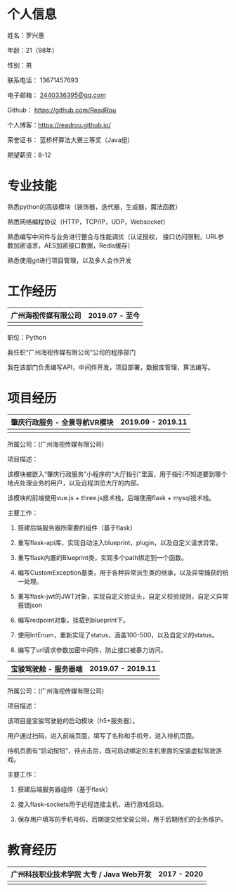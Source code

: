 # 个人信息
姓名：罗兴惠

年龄：21（98年）

性别：男

联系电话： 13671457693

电子邮箱： [2440336395@qq.com](mailto:2440336395@qq.com)

Github： https://github.com/ReadRou

个人博客：https://readrou.github.io/

荣誉证书： 蓝桥杯算法大赛三等奖（Java组）

期望薪资：8-12

 

# 专业技能

熟悉python的高级模块（装饰器，迭代器，生成器，魔法函数）

熟悉网络编程协议（HTTP，TCP/IP，UDP，Websocket）

熟悉编写中间件与业务进行整合与性能调优（认证授权， 接口访问限制，URL参数加密请求，AES加密接口数据，Redis缓存）

熟悉使用git进行项目管理，以及多人合作开发



# 工作经历

| 广州海视传媒有限公司 | 2019.07 - 至今 |
| -------------------- | -------------- |
|                      |                |

职位：Python 

我任职“广州海视传媒有限公司”公司的程序部门 

我在该部门负责编写API，中间件开发，项目部署，数据库管理，算法编写。 

 

 

# 项目经历

| 肇庆行政服务 - 全景导航VR模块 | 2019.09 - 2019.11 |
| ----------------------------- | ----------------- |
|                               |                   |

所属公司：(广州海视传媒有限公司) 

项目描述： 

该模块被嵌入“肇庆行政服务”小程序的“大厅指引”里面，用于指引不知道要到哪个地点处理业务的用户，以及远程浏览大厅的内部。

该模块的前端使用vue.js + three.js技术栈，后端使用flask + mysql技术栈。



主要工作： 

1. 搭建后端服务器所需要的组件（基于flask）

2. 重写flask-api库，实现自动注入blueprint，plugin，以及自定义请求异常。

3. 重写flask内置的Blueprint类，实现多个path绑定到一个函数。

4. 编写CustomException基类，用于各种异常派生类的继承，以及异常捕获的统一处理。

5. 重写flask-jwt的JWT对象，实现自定义验证头，自定义校验规则，自定义异常报错json

6. 编写redpoint对象，挂载到blueprint下。

7. 使用IntEnum，重新实现了status，涵盖100-500，以及自定义的status。

8. 编写了url请求参数加密中间件，防止接口被暴力访问。

 

| 宝骏驾驶舱 - 服务器端 | 2019.07 - 2019.11 |
| --------------------- | ----------------- |
|                       |                   |

所属公司：(广州海视传媒有限公司) 

项目描述： 

该项目是宝骏驾驶舱的启动模块（h5+服务器）。

用户通过扫码，进入前端页面，填写了名称和手机号，进入待机页面。

待机页面有“启动按钮”，待点击后，既可启动绑定的主机里面的宝骏虚拟驾驶游戏。

 

主要工作： 



1. 搭建后端服务器组件（基于flask）

2. 接入flask-sockets用于远程连接主机，进行游戏启动。
3. 保存用户填写的手机号码，后期提交给宝骏公司，用于后期他们的业务维护。 

 

# 教育经历

| 广州科技职业技术学院  大专 / Java Web开发 | 2017 - 2020 |
| ----------------------------------------- | ----------- |
|                                           |             |
